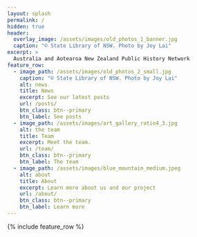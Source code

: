 ```yaml
---
layout: splash
permalink: /
hidden: true
header:
  overlay_image: /assets/images/old_photos_1_banner.jpg
  caption: "© State Library of NSW. Photo by Joy Lai"
excerpt: >
  Australia and Aotearoa New Zealand Public History Network
feature_row:
  - image_path: /assets/images/old_photos_2_small.jpg
    caption: "© State Library of NSW. Photo by Joy Lai"
    alt: news
    title: News
    excerpt: See our latest posts
    url: /posts/
    btn_class: btn--primary
    btn_label: See posts
  - image_path: /assets/images/art_gallery_ratio4_3.jpg
    alt: the team
    title: Team
    excerpt: Meet the team.
    url: /team/
    btn_class: btn--primary
    btn_label: The team
  - image_path: /assets/images/blue_mountain_medium.jpeg
    alt: about
    title: About
    excerpt: Learn more about us and our project
    url: /about/
    btn_class: btn--primary
    btn_label: Learn more    
---
```


{% include feature_row %}

